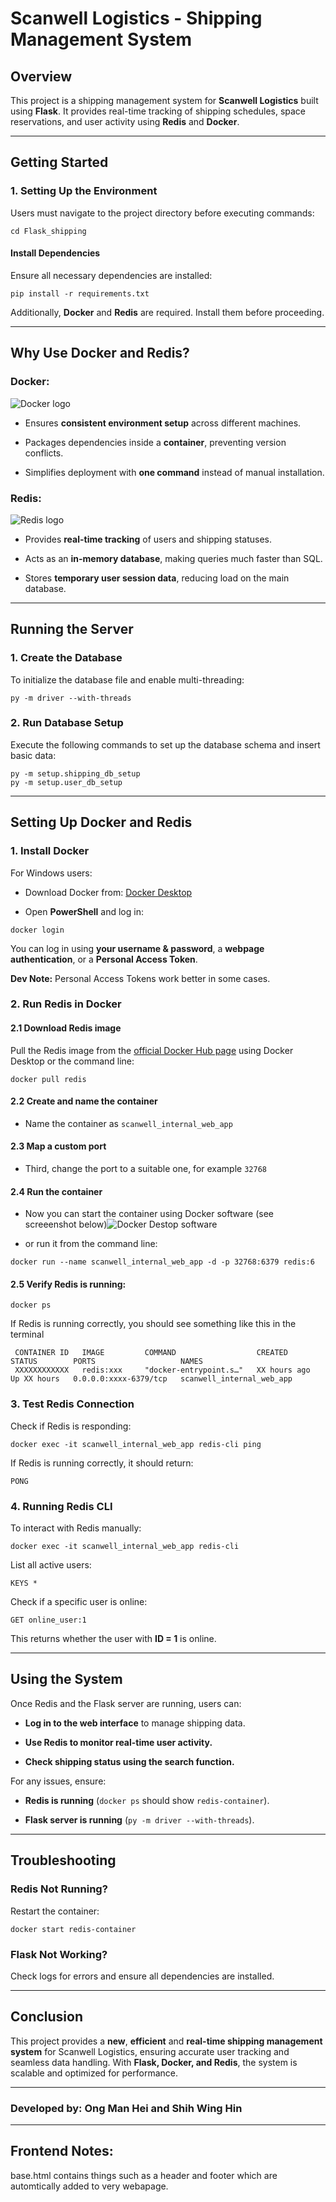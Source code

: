  
# Scanwell Logistics - Shipping Management System 

## Overview

This project is a shipping management system for **Scanwell Logistics** built using **Flask**. It provides real-time tracking of shipping schedules, space reservations, and user activity using **Redis** and **Docker**.

----------

## **Getting Started**

### **1. Setting Up the Environment**

Users must navigate to the project directory before executing commands:

```
cd Flask_shipping
```

#### **Install Dependencies**

Ensure all necessary dependencies are installed:

```
pip install -r requirements.txt
```

Additionally, **Docker** and **Redis** are required. Install them before proceeding.

----------

## **Why Use Docker and Redis?**

### **Docker:**
![Docker logo](https://raw.githubusercontent.com/docker-library/docs/c350af05d3fac7b5c3f6327ac82fe4d990d8729c/docker/logo.png)

-   Ensures **consistent environment setup** across different machines.
    
-   Packages dependencies inside a **container**, preventing version conflicts.
    
-   Simplifies deployment with **one command** instead of manual installation.
    

### **Redis:**
![Redis logo](https://avatars.githubusercontent.com/u/1529926?s=200&v=4)

-   Provides **real-time tracking** of users and shipping statuses.
    
-   Acts as an **in-memory database**, making queries much faster than SQL.
    
-   Stores **temporary user session data**, reducing load on the main database.
    

----------

## **Running the Server**

### **1. Create the Database**

To initialize the database file and enable multi-threading:

```
py -m driver --with-threads
```

### **2. Run Database Setup**

Execute the following commands to set up the database schema and insert basic data:

```
py -m setup.shipping_db_setup
py -m setup.user_db_setup
```

----------

## **Setting Up Docker and Redis**

### **1. Install Docker**

For Windows users:

-   Download Docker from: [Docker Desktop](https://docs.docker.com/get-started/get-docker/)
    
-   Open **PowerShell** and log in:
    

```
docker login
```

You can log in using **your username & password**, a **webpage authentication**, or a **Personal Access Token**.

**Dev Note:** Personal Access Tokens work better in some cases.

### **2. Run Redis in Docker**
#### 2.1 Download Redis image


Pull the Redis image from the [official Docker Hub page](https://hub.docker.com/_/redis) using Docker Desktop or the command line:

```
docker pull redis
```
#### 2.2 Create and name the container
- Name the container as `scanwell_internal_web_app`

#### 2.3 Map a custom port
- Third, change the port to a suitable one, for example `32768`

#### 2.4 Run the container
- Now you can start the container using Docker software (see screeenshot below)![Docker Destop software](docs/project_blueprint/images/docker_redis_setup_start.png)

- or run it from the command line:
```
docker run --name scanwell_internal_web_app -d -p 32768:6379 redis:6
```

#### 2.5 Verify Redis is running:

```
docker ps
```

If Redis is running correctly, you should see something like this in the terminal

```
 CONTAINER ID   IMAGE         COMMAND                  CREATED        STATUS        PORTS                   NAMES
 XXXXXXXXXXXX   redis:xxx     "docker-entrypoint.s…"   XX hours ago   Up XX hours   0.0.0.0:xxxx-6379/tcp   scanwell_internal_web_app
```
### **3. Test Redis Connection**

Check if Redis is responding:

```
docker exec -it scanwell_internal_web_app redis-cli ping
```

If Redis is running correctly, it should return:

```
PONG
```

### **4. Running Redis CLI**

To interact with Redis manually:

```
docker exec -it scanwell_internal_web_app redis-cli
```

List all active users:

```
KEYS *
```

Check if a specific user is online:

```
GET online_user:1
```

This returns whether the user with **ID = 1** is online.

----------

## **Using the System**

Once Redis and the Flask server are running, users can:

-   **Log in to the web interface** to manage shipping data.
    
-   **Use Redis to monitor real-time user activity.**
    
-   **Check shipping status using the search function.**
    

For any issues, ensure:

-   **Redis is running** (`docker ps` should show `redis-container`).
    
-   **Flask server is running** (`py -m driver --with-threads`).
    

----------

## **Troubleshooting**

### Redis Not Running?

Restart the container:

```
docker start redis-container
```

### Flask Not Working?

Check logs for errors and ensure all dependencies are installed.

----------

## **Conclusion**

This project provides a **new**, **efficient** and **real-time shipping management system** for Scanwell Logistics, ensuring accurate user tracking and seamless data handling. With **Flask, Docker, and Redis**, the system is scalable and optimized for performance.

----------


### **Developed by:** Ong Man Hei and Shih Wing Hin

---

  

## Frontend Notes:

  

base.html contains things such as a header and footer which are automtically added to very webapage.